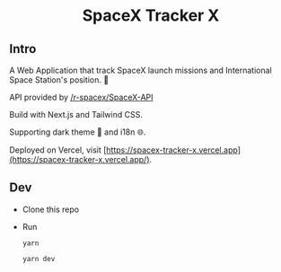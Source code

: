 <h1 align="center">SpaceX Tracker X</h1>

## Intro

A Web Application that track SpaceX launch missions and International Space Station's position. 🚀

API provided by [/r-spacex/SpaceX-API](https://github.com/r-spacex/SpaceX-API)

Build with Next.js and Tailwind CSS.

Supporting dark theme 🌙 and i18n 🌐.

Deployed on Vercel, visit [https://spacex-tracker-x.vercel.app](https://spacex-tracker-x.vercel.app/).

## Dev

* Clone this repo

* Run
	```
	yarn

	yarn dev
	```
